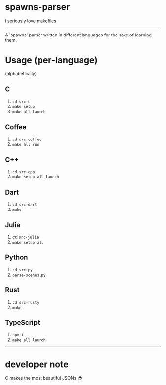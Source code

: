 # spawns-parser

i seriously love makefiles

---

A 'spawns' parser written in different languages for the sake of learning them.

# Usage (per-language)

(alphabetically)
## C
1. `cd src-c`
1. `make setup`
1. `make all launch`

## Coffee
1. `cd src-coffee`
1. `make all run`

## C++
1. `cd src-cpp`
1. `make setup all launch`

## Dart
1. `cd src-dart`
1. `make`

## Julia
1. cd `src-julia`
1. `make setup all`

## Python
1. `cd src-py`
1. `parse-scenes.py`

## Rust 
1. `cd src-rusty`
1. `make`

## TypeScript
1. `npm i`
1. `make all launch`

---
# developer note

C makes the most beautiful JSONs 😍
